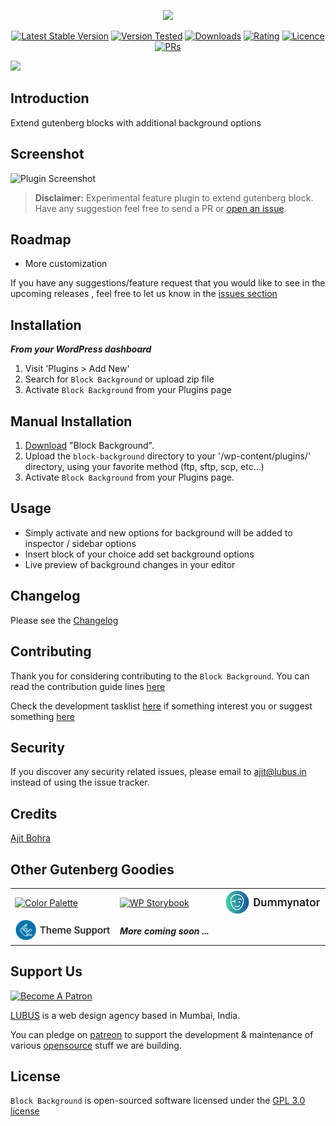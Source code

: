 <p align="center"><img src="https://user-images.githubusercontent.com/1039236/38365718-068c190e-38fb-11e8-8ada-a4a50cfd95d1.png"></p>

<p align="center">
<a href="https://wordpress.org/plugins/block-background/"><img src="https://img.shields.io/wordpress/plugin/v/block-background.svg" alt="Latest Stable Version"></a> <a href="https://wordpress.org/plugins/block-background/"><img src="https://img.shields.io/wordpress/v/block-background.svg" alt="Version Tested"></a> <a href="https://wordpress.org/plugins/block-background/"><img src="https://img.shields.io/wordpress/plugin/dt/block-background.svg" alt="Downloads"></a> <a href="https://wordpress.org/plugins/block-background/"><img src="https://img.shields.io/wordpress/plugin/r/block-background.svg" alt="Rating"></a> <a href="https://wordpress.org/plugins/block-background/"><img src="https://img.shields.io/aur/license/yaourt.svg" alt="Licence"></a>
<a href="https://github.com/lubusin/block-background/blob/master/CONTRIBUTING.md"><img src="https://img.shields.io/badge/PRs-welcome-brightgreen.svg?style=flat-square" alt="PRs"></a>
</p>

<a href="https://lubus.in/">
<img src="https://user-images.githubusercontent.com/1039236/40877801-3fa8ccf6-66a4-11e8-8f42-19ed4e883ce9.png" />
</a>

## Introduction

Extend gutenberg blocks with additional background options

## Screenshot
![Plugin Screenshot](https://raw.githubusercontent.com/lubusIN/block-background/master/.wordpress-org/screenshot-1.gif)


>**Disclaimer:** Experimental feature plugin to extend gutenberg block. Have any suggestion feel free to send a PR or [open an issue](https://github.com/lubusIN/block-background/issues).

## Roadmap

- More customization

If you have any suggestions/feature request that you would like to see in the upcoming releases , feel free to let us know in the [issues section](https://github.com/lubusIN/block-background/issues)


## Installation

***From your WordPress dashboard***
 1. Visit 'Plugins > Add New'
 2. Search for `Block Background`  or upload zip file
 3. Activate `Block Background` from your Plugins page

## Manual Installation
 1. [Download](https://wordpress.org/plugins/block-background/) "Block Background".
 2. Upload the `block-background` directory to your '/wp-content/plugins/' directory, using your favorite method (ftp, sftp, scp, etc...)
 3. Activate `Block Background` from your Plugins page.

## Usage

- Simply activate and new options for background will be added to inspector / sidebar options<br/>
- Insert block of your choice add set background options<br/>
- Live preview of background changes in your editor

## Changelog

Please see the [Changelog](CHANGELOG.md) 
## Contributing

Thank you for considering contributing to the `Block Background`. You can read the contribution guide lines [here](CONTRIBUTING.md)

Check the development tasklist [here](https://github.com/lubusIN/block-background/projects/1) if something interest you or suggest something [here](https://github.com/lubusIN/block-background/issues)

## Security

If you discover any security related issues, please email to [ajit@lubus.in](mailto:ajit@lubus.com) instead of using the issue tracker.

## Credits

[Ajit Bohra](http://https://twitter.com/ajitbohra)

## Other Gutenberg Goodies
<table width="100%">
	<tr>
		<td width="33.33%">
			<a href="https://github.com/lubusIN/color-palette-block">
				<img src="https://user-images.githubusercontent.com/1039236/38085557-935d7ce8-336e-11e8-920e-dc2d46610c6a.png" alt="Color Palette"/>
			</a>
		</td>
		<td width="33.33%">
			<a href="https://github.com/lubusIN/wp-storybook">
				<img src="https://raw.githubusercontent.com/lubusIN/wp-storybook/master/assets/logo.png" alt="WP Storybook"/>
			</a>
		</td>
		<td width="33.33%">
			<a href="https://github.com/lubusIN/dummynator">
				<img src="https://raw.githubusercontent.com/lubusIN/dummynator/master/.wordpress-org/logo.png" alt="Dummynator"/>
			</a>
		</td>
	</tr>
	<tr>
		<td width="33.33%">
			<a href="https://github.com/lubusIN/wp-theme-support">
				<img src="https://raw.githubusercontent.com/lubusIN/wp-theme-support/master/.wordpress-org/logo.png" alt="Theme Support"/>
			</a>
		</td>
		<td width="33.33%">
			<strong><i>More coming soon ...</i>
		</td>
		<td width="33.33%">
			&nbsp;
		</td>
	</tr>
</table>

##  Support Us

<a href="https://www.patreon.com/lubus">
<img src="https://c5.patreon.com/external/logo/become_a_patron_button.png" alt="Become A Patron"/>
</a>

[LUBUS](http://lubus.in) is a web design agency based in Mumbai, India.

You can pledge on [patreon](https://www.patreon.com/lubus) to support the development & maintenance of various [opensource](https://github.com/lubusIN/) stuff we are building.

## License

`Block Background` is open-sourced software licensed under the [GPL 3.0 license](LICENSE)
